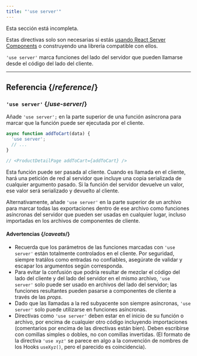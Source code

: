 ```yaml
---
title: "'use server'"
---
```


<Wip>

Esta sección está incompleta.

Estas directivas solo son necesarias si estás [usando React Server Components](/learn/start-a-new-react-project#bleeding-edge-react-frameworks) o construyendo una librería compatible con ellos.

</Wip>


<Intro>

`'use server'` marca funciones del lado del servidor que pueden llamarse desde el código del lado del cliente.

</Intro>

<InlineToc />

---

## Referencia {/*reference*/}

### `'use server'` {/*use-server*/}

Añade `'use server';` en la parte superior de una función asíncrona para marcar que la función puede ser ejecutada por el cliente.

```js
async function addToCart(data) {
  'use server';
  // ...
}

// <ProductDetailPage addToCart={addToCart} />
```

Esta función puede ser pasada al cliente. Cuando es llamada en el cliente, hará una petición de red al servidor que incluye una copia serializada de cualquier argumento pasado. Si la función del servidor devuelve un valor, ese valor será serializado y devuelto al cliente.

Alternativamente, añade `'use server'` en la parte superior de un archivo para marcar todas las exportaciones dentro de ese archivo como funciones asíncronas del servidor que pueden ser usadas en cualquier lugar, incluso importadas en los archivos de componentes de cliente.

#### Advertencias {/*caveats*/}

* Recuerda que los parámetros de las funciones marcadas con `'use server'` están totalmente controlados en el cliente. Por seguridad, siempre tratálos como entradas no confiables, asegúrate de validar y escapar los argumentos según corresponda.
* Para evitar la confusión que podría resultar de mezclar el código del lado del cliente y del lado del servidor en el mismo archivo, `'use server'` solo puede ser usado en archivos del lado del servidor; las funciones resultantes pueden pasarse a componentes de cliente a través de las _props_.
* Dado que las llamadas a la red subyacente son siempre asíncronas, `'use server'` solo puede utilizarse en funciones asíncronas.
* Directivas como `'use server'` deben estar en el inicio de su función o archivo, por encima de cualquier otro código incluyendo importaciones (comentarios por encima de las directivas están bien). Deben escribirse con comillas simples o dobles, no con comillas invertidas. (El formato de la directiva `'use xyz'` se parece en algo a la convención de nombres de los Hooks `useXyz()`, pero el parecido es coincidencia).
